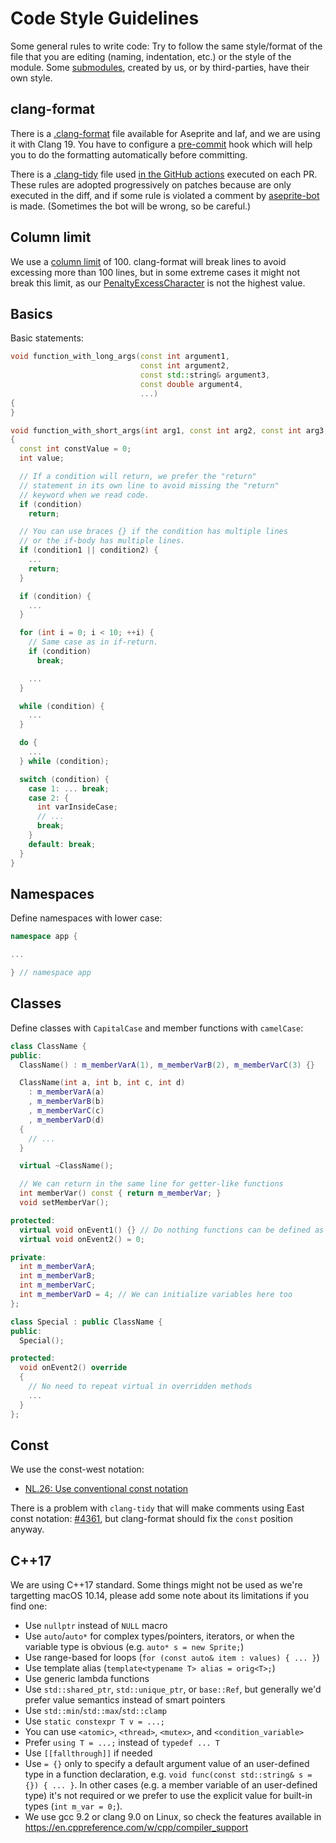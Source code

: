 # Code Style Guidelines

Some general rules to write code: Try to follow the same style/format
of the file that you are editing (naming, indentation, etc.) or the
style of the module. Some [submodules](https://github.com/aseprite/aseprite/blob/main/.gitmodules),
created by us, or by third-parties, have their own style.

## clang-format

There is a [.clang-format](https://github.com/aseprite/aseprite/blob/main/.clang-format)
file available for Aseprite and laf, and we are using it with
Clang 19. You have to configure a [pre-commit](../CONTRIBUTING.md#pre-commit-hooks)
hook which will help you to do the formatting automatically before committing.

There is a [.clang-tidy](https://github.com/aseprite/aseprite/blob/main/.clang-tidy)
file used [in the GitHub actions](https://github.com/aseprite/aseprite/blob/main/.github/workflows/clang_tidy.yml)
executed on each PR. These rules are adopted progressively on patches
because are only executed in the diff, and if some rule is violated a
comment by [aseprite-bot](https://github.com/aseprite-bot) is
made. (Sometimes the bot will be wrong, so be careful.)

## Column limit

We use a [column limit](https://clang.llvm.org/docs/ClangFormatStyleOptions.html#columnlimit)
of 100. clang-format will break lines to avoid excessing more than 100
lines, but in some extreme cases it might not break this limit, as
our [PenaltyExcessCharacter](https://clang.llvm.org/docs/ClangFormatStyleOptions.html#penaltyexcesscharacter)
is not the highest value.

## Basics

Basic statements:

```c++
void function_with_long_args(const int argument1,
                             const int argument2,
                             const std::string& argument3,
                             const double argument4,
                             ...)
{
}

void function_with_short_args(int arg1, const int arg2, const int arg3, ...)
{
  const int constValue = 0;
  int value;

  // If a condition will return, we prefer the "return"
  // statement in its own line to avoid missing the "return"
  // keyword when we read code.
  if (condition)
    return;

  // You can use braces {} if the condition has multiple lines
  // or the if-body has multiple lines.
  if (condition1 || condition2) {
    ...
    return;
  }

  if (condition) {
    ...
  }

  for (int i = 0; i < 10; ++i) {
    // Same case as in if-return.
    if (condition)
      break;

    ...
  }

  while (condition) {
    ...
  }

  do {
    ...
  } while (condition);

  switch (condition) {
    case 1: ... break;
    case 2: {
      int varInsideCase;
      // ...
      break;
    }
    default: break;
  }
}
```

## Namespaces

Define namespaces with lower case:

```c++
namespace app {

...

} // namespace app
```

## Classes

Define classes with `CapitalCase` and member functions with `camelCase`:

```c++
class ClassName {
public:
  ClassName() : m_memberVarA(1), m_memberVarB(2), m_memberVarC(3) {}

  ClassName(int a, int b, int c, int d)
    : m_memberVarA(a)
    , m_memberVarB(b)
    , m_memberVarC(c)
    , m_memberVarD(d)
  {
    // ...
  }

  virtual ~ClassName();

  // We can return in the same line for getter-like functions
  int memberVar() const { return m_memberVar; }
  void setMemberVar();

protected:
  virtual void onEvent1() {} // Do nothing functions can be defined as "{}"
  virtual void onEvent2() = 0;

private:
  int m_memberVarA;
  int m_memberVarB;
  int m_memberVarC;
  int m_memberVarD = 4; // We can initialize variables here too
};

class Special : public ClassName {
public:
  Special();

protected:
  void onEvent2() override
  {
    // No need to repeat virtual in overridden methods
    ...
  }
};
```

## Const

We use the const-west notation:

* [NL.26: Use conventional const notation](https://github.com/isocpp/CppCoreGuidelines/blob/master/CppCoreGuidelines.md#nl26-use-conventional-const-notation)

There is a problem with `clang-tidy` that will make comments using
East const notation:
[#4361](https://github.com/aseprite/aseprite/issues/4361), but
clang-format should fix the `const` position anyway.

## C++17

We are using C++17 standard. Some things might not be used as we're
targetting macOS 10.14, please add some note about its limitations if
you find one:

* Use `nullptr` instead of `NULL` macro
* Use `auto`/`auto*` for complex types/pointers, iterators, or when
  the variable type is obvious (e.g. `auto* s = new Sprite;`)
* Use range-based for loops (`for (const auto& item : values) { ... }`)
* Use template alias (`template<typename T> alias = orig<T>;`)
* Use generic lambda functions
* Use `std::shared_ptr`, `std::unique_ptr`, or `base::Ref`, but
  generally we'd prefer value semantics instead of smart pointers
* Use `std::min`/`std::max`/`std::clamp`
* Use `static constexpr T v = ...;`
* You can use `<atomic>`, `<thread>`, `<mutex>`, and `<condition_variable>`
* Prefer `using T = ...;` instead of `typedef ... T`
* Use `[[fallthrough]]` if needed
* Use `= {}` only to specify a default argument value of an
  user-defined type in a function declaration, e.g.
  `void func(const std::string& s = {}) { ... }`.
  In other cases (e.g. a member variable of an user-defined type)
  it's not required or we prefer to use the explicit value
  for built-in types (`int m_var = 0;`).
* We use gcc 9.2 or clang 9.0 on Linux, so check the features available in
  https://en.cppreference.com/w/cpp/compiler_support
